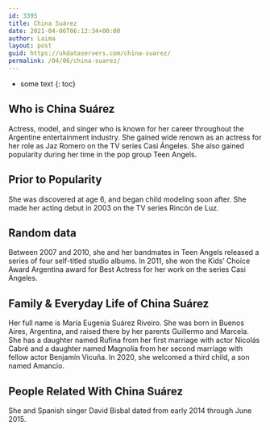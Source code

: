 ```yaml
---
id: 3395
title: China Suárez
date: 2021-04-06T06:12:34+00:00
author: Laima
layout: post
guid: https://ukdataservers.com/china-suarez/
permalink: /04/06/china-suarez/
---
```


* some text
{: toc}


## Who is China Suárez
                  
                  
                  
Actress, model, and singer who is known for her career throughout the Argentine entertainment industry. She gained wide renown as an actress for her role as Jaz Romero on the TV series Casi Ángeles. She also gained popularity during her time in the pop group Teen Angels.
                  
              
            
              
            
                
                
                
## Prior to Popularity
                  
                  
                  
She was discovered at age 6, and began child modeling soon after. She made her acting debut in 2003 on the TV series Rincón de Luz.
                  
              
            
              
            
                
                
                
## Random data
                  
                  
                  
Between 2007 and 2010, she and her bandmates in Teen Angels released a series of four self-titled studio albums. In 2011, she won the Kids&#8217; Choice Award Argentina award for Best Actress for her work on the series Casi Ángeles. 
                  
              
            
              
            
                
                
                
## Family & Everyday Life of China Suárez
                  
                  
                  
Her full name is María Eugenia Suárez Riveiro. She was born in Buenos Aires, Argentina, and raised there by her parents Guillermo and Marcela. She has a daughter named Rufina from her first marriage with actor Nicolás Cabré and a daughter named Magnolia from her second marriage with fellow actor Benjamín Vicuña. In 2020, she welcomed a third child, a son named Amancio.
                  
              
            
              
            
                
                
                
## People Related With China Suárez
                  
                  
                  
She and Spanish singer David Bisbal dated from early 2014 through June 2015.
                  
              
            
              
            
                
              
            
              
              
            
            
              
            
          
          
          
